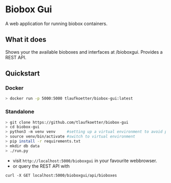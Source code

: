 # Biobox Gui

A web application for running biobox containers.

## What it does

Shows your the available bioboxes and interfaces at /bioboxgui. Provides a REST API.

## Quickstart

### Docker
```bash
> docker run -p 5000:5000 tlaufkoetter/biobox-gui:latest
```
### Standalone
```bash
> git clone https://github.com/tlaufkoetter/biobox-gui
> cd biobox-gui
> python3 -m venv venv     #setting up a virtual environment to avoid possible conflicts.
> source venv/bin/activate #switch to virtual environment
> pip install -r requirements.txt
> mkdir db data
> ./run.py
```
* visit ``http://localhost:5000/bioboxgui`` in your favourite webbrowser.
* or query the REST API with

```
curl -X GET localhost:5000/bioboxgui/api/bioboxes
```
